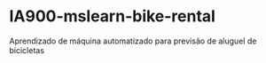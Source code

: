 # IA900-mslearn-bike-rental
Aprendizado de máquina automatizado para previsão de aluguel de bicicletas
